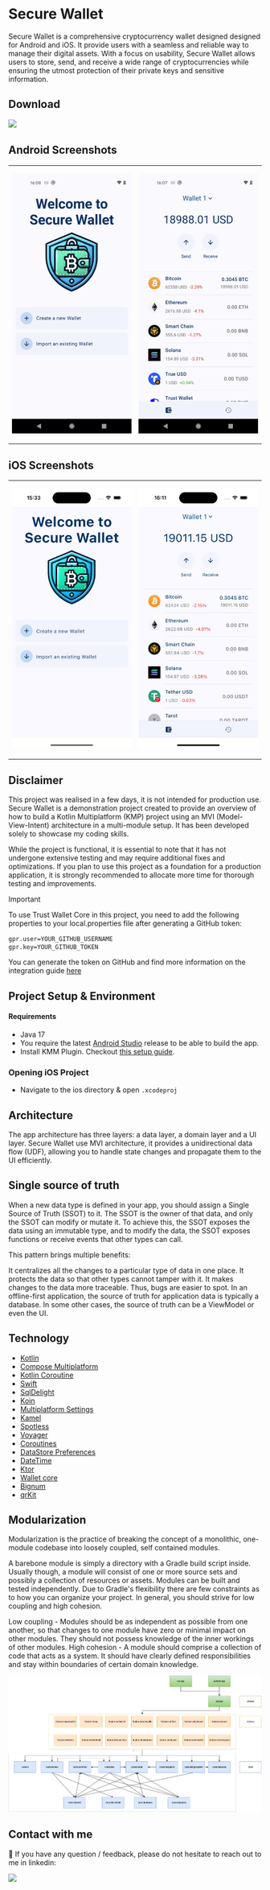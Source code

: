# Secure Wallet

Secure Wallet is a comprehensive cryptocurrency wallet designed designed for Android and iOS. It provide users with a seamless and reliable way to manage their digital assets. With a focus on usability, Secure Wallet allows users to store, send, and receive a wide range of cryptocurrencies while ensuring the utmost protection of their private keys and sensitive information.

## Download

<a href="https://play.google.com/store/apps/details?id=com.cdcoding.securewallet" target="_blank">
<img src="https://play.google.com/intl/en_gb/badges/static/images/badges/en_badge_web_generic.png" width=240 />
</a>


## Android Screenshots

<table>
  <td>
    <p align="center">
      <img src="resources/Screenshot-android-2.png" width="300"/>
    </p>
  </td>
    <td>
    <p align="center">
      <img src="resources/Screenshot-android-1.png" width="300"/>
    </p>
  </td>
</tr>
</table>

## iOS Screenshots

<table>
  <td>
    <p align="center">
      <img src="resources/Screenshot-ios-1.png" width="300"/>
    </p>
  </td>
    <td>
    <p align="center">
      <img src="resources/Screenshot-ios-2.png" width="300"/>
    </p>
  </td>
</tr>
</table>


## Disclaimer

This project was realised in a few days, it is not intended for production use. Secure Wallet is a demonstration project created to provide an overview of how to build a Kotlin Multiplatform (KMP) project using an MVI (Model-View-Intent) architecture in a multi-module setup. It has been developed solely to showcase my coding skills.

While the project is functional, it is essential to note that it has not undergone extensive testing and may require additional fixes and optimizations. If you plan to use this project as a foundation for a production application, it is strongly recommended to allocate more time for thorough testing and improvements.

> [!IMPORTANT]
>  To use Trust Wallet Core in this project, you need to add the following properties to your local.properties file after generating a GitHub token:
> ```
>gpr.user=YOUR_GITHUB_USERNAME
>gpr.key=YOUR_GITHUB_TOKEN
> ```
> You can generate the token on GitHub and find more information on the integration guide [here](https://developer.trustwallet.com/developer/wallet-core/integration-guide/android-guide#adding-library-dependency)


## Project Setup & Environment

#### Requirements
- Java 17
- You require the latest [Android Studio](https://developer.android.com/studio/preview) release to be able to build the app.
- Install KMM Plugin. Checkout [this setup guide](https://kotlinlang.org/docs/multiplatform-mobile-setup.html).

### Opening iOS Project
- Navigate to the ios directory & open `.xcodeproj`


## Architecture
The app architecture has three layers: a data layer, a domain layer and a UI layer. Secure Wallet use MVI architecture, it provides a unidirectional data flow (UDF), allowing you to handle state changes and propagate them to the UI efficiently.

## Single source of truth
When a new data type is defined in your app, you should assign a Single Source of Truth (SSOT) to it. The SSOT is the owner of that data, and only the SSOT can modify or mutate it. To achieve this, the SSOT exposes the data using an immutable type, and to modify the data, the SSOT exposes functions or receive events that other types can call.

This pattern brings multiple benefits:

It centralizes all the changes to a particular type of data in one place.
It protects the data so that other types cannot tamper with it.
It makes changes to the data more traceable. Thus, bugs are easier to spot.
In an offline-first application, the source of truth for application data is typically a database. In some other cases, the source of truth can be a ViewModel or even the UI.

## Technology

- [Kotlin](https://kotlinlang.org)
- [Compose Multiplatform](https://www.jetbrains.com/lp/compose-multiplatform)
- [Kotlin Coroutine](https://kotlinlang.org/docs/coroutines-overview.html)
- [Swift](https://www.swift.org)
- [SqlDelight](https://github.com/cashapp/sqldelight)
- [Koin](https://insert-koin.io)
- [Multiplatform Settings](https://github.com/russhwolf/multiplatform-settings)
- [Kamel](https://github.com/Kamel-Media/Kamel)
- [Spotless](https://github.com/diffplug/spotless)
- [Voyager](https://voyager.adriel.cafe/)
- [Coroutines](https://github.com/Kotlin/kotlinx.coroutines#multiplatform)
- [DataStore Preferences](https://android-developers.googleblog.com/2022/10/announcing-experimental-preview-of-jetpack-multiplatform-libraries.html)
- [DateTime](https://github.com/Kotlin/kotlinx-datetime)
- [Ktor](https://ktor.io/)
- [Wallet core](https://github.com/trustwallet/wallet-core)
- [Bignum](https://github.com/ionspin/kotlin-multiplatform-bignum)
- [qrKit](https://github.com/Chaintech-Network/QRKitComposeMultiplatform)

## Modularization
Modularization is the practice of breaking the concept of a monolithic, one-module codebase into loosely coupled, self contained modules.

A barebone module is simply a directory with a Gradle build script inside. Usually though, a module will consist of one or more source sets and possibly a collection of resources or assets. Modules can be built and tested independently. Due to Gradle's flexibility there are few constraints as to how you can organize your project. In general, you should strive for low coupling and high cohesion.

Low coupling - Modules should be as independent as possible from one another, so that changes to one module have zero or minimal impact on other modules. They should not possess knowledge of the inner workings of other modules.
High cohesion - A module should comprise a collection of code that acts as a system. It should have clearly defined responsibilities and stay within boundaries of certain domain knowledge.

![Diagram showing types of modules and their dependencies](resources/secure%20wallet%20modules.png "Diagram showing types of modules and their dependencies")


## Contact with me

💬  If you have any question / feedback, please do not hesitate to reach out to me in linkedin:

[<img src="https://img.shields.io/badge/linkedin-%230077B5.svg?style=for-the-badge&logo=linkedin&logoColor=white">](https://www.linkedin.com/in/christophe-da-costa-72225553/)
